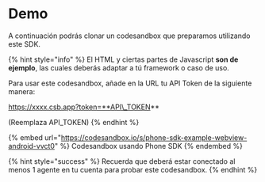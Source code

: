 # Demo

A continuación podrás clonar un codesandbox que preparamos utilizando este SDK.

{% hint style="info" %}
El HTML y ciertas partes de Javascript **son de ejemplo**, las cuales deberás adaptar a tú framework o caso de uso.

Para usar este codesandbox, añade en la URL tu API Token de la siguiente manera:

https://xxxx.csb.app?token=**API\_TOKEN**

(Reemplaza API\_TOKEN)
{% endhint %}

{% embed url="https://codesandbox.io/s/phone-sdk-example-webview-android-vvct0" %}
Codesandbox usando Phone SDK
{% endembed %}

{% hint style="success" %}
Recuerda que deberá estar conectado al menos 1 agente en tu cuenta para probar este codesandbox.
{% endhint %}
